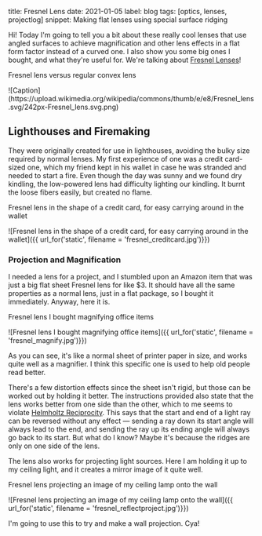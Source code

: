 title: Fresnel Lens
date: 2021-01-05
label: blog
tags: [optics, lenses, projectlog] 
snippet: Making flat lenses using special surface ridging

Hi! Today I'm going to tell you a bit about these really cool lenses that use angled surfaces to achieve magnification and other lens effects in a flat form factor instead of a curved one. I also show you some big ones I bought, and what they're useful for. We're talking about [Fresnel Lenses](https://en.wikipedia.org/wiki/Fresnel_lens)!

<p class="caption">Fresnel lens versus regular convex lens</p>
![Caption](https://upload.wikimedia.org/wikipedia/commons/thumb/e/e8/Fresnel_lens.svg/242px-Fresnel_lens.svg.png)

## Lighthouses and Firemaking

They were originally created for use in lighthouses, avoiding the bulky size required by normal lenses. My first experience of one was a credit card-sized one, which my friend kept in his wallet in case he was stranded and needed to start a fire. Even though the day was sunny and we found dry kindling, the low-powered lens had difficulty lighting our kindling. It burnt the loose fibers easily, but created no flame.

<p class="caption">Fresnel lens in the shape of a credit card, for easy carrying around in the wallet</p>
![Fresnel lens in the shape of a credit card, for easy carrying around in the wallet]({{ url_for('static', filename = 'fresnel_creditcard.jpg')}})

### Projection and Magnification

I needed a lens for a project, and I stumbled upon an Amazon item that was just a big flat sheet Fresnel lens for like $3. It should have all the same properties as a normal lens, just in a flat package, so I bought it immediately. Anyway, here it is. 

<p class="caption">Fresnel lens I bought magnifying office items</p>
![Fresnel lens I bought magnifying office items]({{ url_for('static', filename = 'fresnel_magnify.jpg')}})

As you can see, it's like a normal sheet of printer paper in size, and works quite well as a magnifier. I think this specific one is used to help old people read better. 

There's a few distortion effects since the sheet isn't rigid, but those can be worked out by holding it better. The instructions provided also state that the lens works better from one side than the other, which to me seems to violate [Helmholtz Reciprocity](https://en.wikipedia.org/wiki/Helmholtz_reciprocity). This says that the start and end of a light ray can be reversed without any effect — sending a ray down its start angle will always lead to the end, and sending the ray up its ending angle will always go back to its start. But what do I know? Maybe it's because the ridges are only on one side of the lens. 

The lens also works for projecting light sources. Here I am holding it up to my ceiling light, and it creates a mirror image of it quite well. 

<p class="caption">Fresnel lens projecting an image of my ceiling lamp onto the wall</p>
![Fresnel lens projecting an image of my ceiling lamp onto the wall]({{ url_for('static', filename = 'fresnel_reflectproject.jpg')}})

I'm going to use this to try and make a wall projection. Cya!
